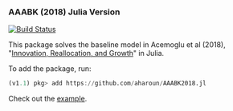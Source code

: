 ### AAABK (2018) Julia Version
[![Build Status](https://travis-ci.com/aharoun/AAABK2018.jl.svg?branch=master)](https://travis-ci.com/aharoun/AAABK2018.jl)

This package solves the baseline model in Acemoglu et al (2018), "[Innovation, Reallocation, and Growth](https://www.harunalp.net/files/papers/aer.20130470.pdf)" in Julia.

To add the package, run:
``` julia
(v1.1) pkg> add https://github.com/aharoun/AAABK2018.jl
```
Check out the [example](https://github.com/aharoun/AAABK2018.jl/blob/master/examples/solveModel.jl). 
